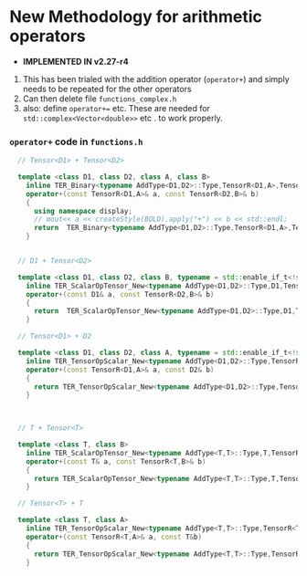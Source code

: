 # New Methodology for arithmetic operators

+ **IMPLEMENTED IN v2.27-r4**

1. This has been trialed with the addition operator (`operator+`) and simply needs to be repeated for the other operators
1. Can then delete file `functions_complex.h`  
1. also: define `operator+=` etc.  These are needed for `std::complex<Vector<double>>` etc . to work properly.

### `operator+` code in `functions.h`
```C++
  // Tensor<D1> + Tensor<D2>

  template <class D1, class D2, class A, class B> 
    inline TER_Binary<typename AddType<D1,D2>::Type,TensorR<D1,A>,TensorR<D2,B>,Fun_Add_New<D1,D2> > 
    operator+(const TensorR<D1,A>& a, const TensorR<D2,B>& b)
    {
      using namespace display;
      // mout<< a << createStyle(BOLD).apply("+") << b << std::endl;
      return  TER_Binary<typename AddType<D1,D2>::Type,TensorR<D1,A>,TensorR<D2,B>,Fun_Add_New<D1,D2> >(a,b);
    }


  // D1 + Tensor<D2>

  template <class D1, class D2, class B, typename = std::enable_if_t<!std::is_base_of<TensorAbstract,D1>::value> > 
    inline TER_ScalarOpTensor_New<typename AddType<D1,D2>::Type,D1,TensorR<D2,B>,Fun_Add_New<D1,D2> >
    operator+(const D1& a, const TensorR<D2,B>& b)
    {
      return  TER_ScalarOpTensor_New<typename AddType<D1,D2>::Type,D1,TensorR<D2,B>,Fun_Add_New<D1,D2> >(a,b);
    }

  // Tensor<D1> + D2

  template <class D1, class D2, class A, typename = std::enable_if_t<!std::is_base_of<TensorAbstract,D2>::value> > 
    inline TER_TensorOpScalar_New<typename AddType<D1,D2>::Type,TensorR<D1,A>,D2,Fun_Add_New<D1,D2> >
    operator+(const TensorR<D1,A>& a, const D2& b)
    {
      return TER_TensorOpScalar_New<typename AddType<D1,D2>::Type,TensorR<D1,A>,D2,Fun_Add_New<D1,D2> >(a,b);
    }
  


  // T + Tensor<T>

  template <class T, class B> 
    inline TER_ScalarOpTensor_New<typename AddType<T,T>::Type,T,TensorR<T,B>,Fun_Add_New<T,T> >
    operator+(const T& a, const TensorR<T,B>& b)
    {
      return TER_ScalarOpTensor_New<typename AddType<T,T>::Type,T,TensorR<T,B>,Fun_Add_New<T,T> >(a,b);
    }

  // Tensor<T> + T

  template <class T, class A> 
    inline TER_TensorOpScalar_New<typename AddType<T,T>::Type,TensorR<T,A>,T,Fun_Add_New<T,T> >
    operator+(const TensorR<T,A>& a, const T&b)
    {
      return TER_TensorOpScalar_New<typename AddType<T,T>::Type,TensorR<T,A>,T,Fun_Add_New<T,T> >(a,b);
    }
```

